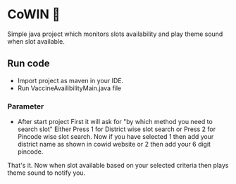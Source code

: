 # CoWIN 💉

Simple java project which monitors slots availability and play theme sound when slot available.

## Run code
  - Import project as maven in your IDE.
  - Run VaccineAvailibilityMain.java file

### Parameter
  - After start project
        First it will ask for "by which method you need to search slot"
        Either Press 1 for District wise slot search or Press 2 for Pincode wise slot search.
        Now if you have selected
                1 then add your district name as shown in cowid website or
                2 then add your 6 digit pincode.
       

That's it. Now when slot available based on your selected criteria then plays theme sound to notify you.	
